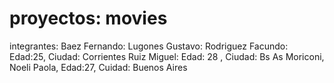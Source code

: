 # proyectos: movies

integrantes:
Baez Fernando:
Lugones Gustavo:
Rodriguez Facundo: Edad:25, Ciudad: Corrientes
Ruiz Miguel: Edad: 28 , Ciudad: Bs As
Moriconi, Noeli Paola, Edad:27, Cuidad: Buenos Aires
